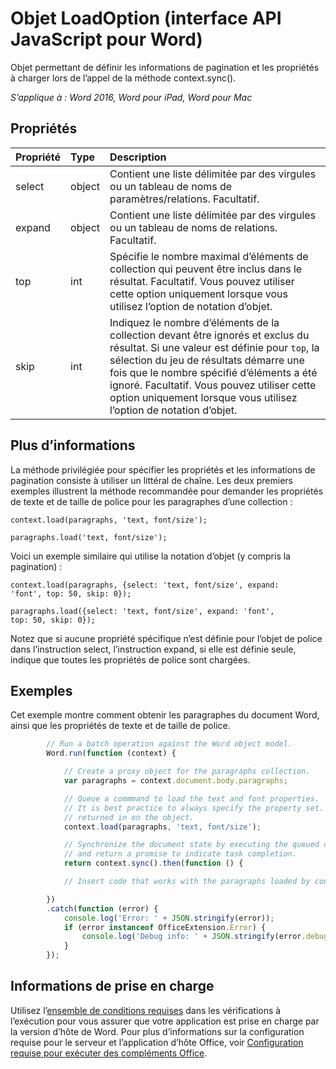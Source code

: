 # Objet LoadOption (interface API JavaScript pour Word)

Objet permettant de définir les informations de pagination et les propriétés à charger lors de l’appel de la méthode context.sync().

_S’applique à : Word 2016, Word pour iPad, Word pour Mac_

## Propriétés
| Propriété     | Type   |Description|
|:---------------|:--------|:----------|
|select|object|Contient une liste délimitée par des virgules ou un tableau de noms de paramètres/relations. Facultatif.|
|expand|object|Contient une liste délimitée par des virgules ou un tableau de noms de relations. Facultatif.|
|top|int| Spécifie le nombre maximal d’éléments de collection qui peuvent être inclus dans le résultat. Facultatif. Vous pouvez utiliser cette option uniquement lorsque vous utilisez l’option de notation d’objet.|
|skip|int|Indiquez le nombre d’éléments de la collection devant être ignorés et exclus du résultat. Si une valeur est définie pour `top`, la sélection du jeu de résultats démarre une fois que le nombre spécifié d’éléments a été ignoré. Facultatif. Vous pouvez utiliser cette option uniquement lorsque vous utilisez l’option de notation d’objet.|

## Plus d’informations

La méthode privilégiée pour spécifier les propriétés et les informations de pagination consiste à utiliser un littéral de chaîne. Les deux premiers exemples illustrent la méthode recommandée pour demander les propriétés de texte et de taille de police pour les paragraphes d’une collection :

<code>context.load(paragraphs, 'text, font/size');</code>

<code>paragraphs.load('text, font/size');</code>

Voici un exemple similaire qui utilise la notation d’objet (y compris la pagination) :

<code>context.load(paragraphs, {select: 'text, font/size',
                                expand: 'font',
                                top: 50,
                                skip: 0});</code>

<code>paragraphs.load({select: 'text, font/size',
                       expand: 'font',
                       top: 50,
                       skip: 0});</code>

Notez que si aucune propriété spécifique n’est définie pour l’objet de police dans l’instruction select, l’instruction expand, si elle est définie seule, indique que toutes les propriétés de police sont chargées.

## Exemples

Cet exemple montre comment obtenir les paragraphes du document Word, ainsi que les propriétés de texte et de taille de police.

```js
        // Run a batch operation against the Word object model.
        Word.run(function (context) {

            // Create a proxy object for the paragraphs collection.
            var paragraphs = context.document.body.paragraphs;

            // Queue a commmand to load the text and font properties.
            // It is best practice to always specify the property set. Otherwise, all properties are
            // returned in on the object.
            context.load(paragraphs, 'text, font/size');

            // Synchronize the document state by executing the queued commands,
            // and return a promise to indicate task completion.
            return context.sync().then(function () {

            // Insert code that works with the paragraphs loaded by context.load().

        })
        .catch(function (error) {
            console.log('Error: ' + JSON.stringify(error));
            if (error instanceof OfficeExtension.Error) {
                console.log('Debug info: ' + JSON.stringify(error.debugInfo));
            }
        });

```

## Informations de prise en charge
Utilisez l’[ensemble de conditions requises](../office-add-in-requirement-sets.md) dans les vérifications à l’exécution pour vous assurer que votre application est prise en charge par la version d’hôte de Word. Pour plus d’informations sur la configuration requise pour le serveur et l’application d’hôte Office, voir [Configuration requise pour exécuter des compléments Office](../../docs/overview/requirements-for-running-office-add-ins.md).